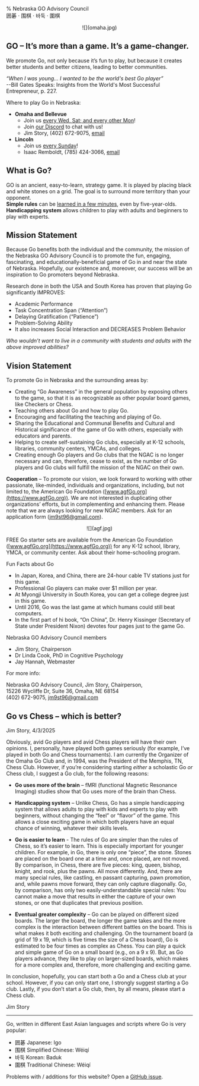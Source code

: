 % Nebraska GO Advisory Council<br/>囲碁 · 围棋 · 바둑 · 圍棋

<div style="text-align:center">
![](omaha.jpg)
</div>

## GO – It’s more than a game.  It’s a game-changer.

We promote Go, not only because it’s fun to play,
but because it creates better students and better citizens,
leading to better communities.

*“When I was young... I wanted to be the world's best Go player”*<br/>
--Bill Gates Speaks: Insights from the World's Most Successful Entrepreneur, p. 227.

Where to play Go in Nebraska:

* **Omaha and Bellevue**
  * Join us [every Wed, Sat; and every other Mon](https://www.meetup.com/omaha-go-igo-wei-qi-baduk-club/)!
  * Join [our Discord](https://discord.gg/GksZKSvhxy) to chat with us!
  * Jim Story, (402) 672-9075, [email](mailto:jm9st96@gmail.com)
* **Lincoln**
  * Join us [every Sunday](https://www.meetup.com/omaha-go-igo-wei-qi-baduk-club/)!
  * Isaac Remboldt, (785) 424-3066, [email](mailto:isaacremboldt@gmail.com)
 
## What is Go?
GO is an ancient, easy-to-learn, strategy game.  It is played by placing black and white stones on a grid.  The goal is to surround more territory than your opponent.  
**Simple rules** can be [learned in a few minutes](https://www.youtube.com/watch?v=lP63zfY-FM0&ab_channel=WorldGoChannel),
even by five-year-olds. 
**Handicapping system** allows children to play with adults
and beginners to play with experts.
 
## Mission Statement

Because Go benefits both the individual and the community, the mission of the
Nebraska GO Advisory Council is to promote the fun, engaging, fascinating, and
educationally-beneficial game of Go in and near the state of Nebraska.
Hopefully, our existence and, moreover, our success will be an inspiration to
Go promoters beyond Nebraska.
 
Research done in both the USA and South Korea has proven that playing Go significantly IMPROVES:

* Academic Performance
* Task Concentration Span (“Attention”)
* Delaying Gratification (“Patience”)
* Problem-Solving Ability
* It also increases Social Interaction and DECREASES Problem Behavior
 
*Who wouldn’t want to live in a community with students and adults with the
above improved abilities?*
 
## Vision Statement

To promote Go in Nebraska and the surrounding areas by:

* Creating “Go Awareness” in the general population by exposing others to the
game, so that it is as recognizable as other popular board games, like Checkers
or Chess.
* Teaching others about Go and how to play Go.
* Encouraging and facilitating the teaching and playing of Go.
* Sharing the Educational and Communal Benefits and Cultural and Historical
significance of the game of Go with others, especially with educators and
parents.
* Helping to create self-sustaining Go clubs, especially at K-12 schools,
libraries, community centers, YMCAs, and colleges.
* Creating enough Go players and Go clubs that the NGAC is no longer necessary
and can, therefore, cease to exist, as the number of Go players and Go clubs
will fulfill the mission of the NGAC on their own.
 
**Cooperation** – To promote our vision, we look forward to working with other
passionate, like-minded, individuals and organizations, including, but not
limited to, the American Go Foundation ([www.agfGo.org](https://www.agfGo.org)).
We are not interested
in duplicating other organizations’ efforts, but in complementing and enhancing
them.  Please note that we are always looking for new NGAC members.  Ask for an
application form ([jm9st96@gmail.com](mailto:jm9st96@gmail.com)).

<div style="text-align:center">
![](agf.jpg)
</div>

FREE Go starter sets are available from the American Go Foundation
([www.agfGo.org](https://www.agfGo.org)) for any K-12 school, library, YMCA, or community center.  Ask
about their home-schooling program.

Fun Facts about Go

* In Japan, Korea, and China, there are 24-hour cable TV stations just for this game.
* Professional Go players can make over $1 million per year.
* At Myongji University in South Korea, you can get a college degree just in this game.
* Until 2016, Go was the last game at which humans could still beat computers.
* In the first part of hi book, “On China”, Dr. Henry Kissinger (Secretary of
State under President Nixon) devotes four pages just to the game Go.
 
Nebraska GO Advisory Council members

* Jim Story, Chairperson
* Dr Linda Cook, PhD in Cognitive Psychology
* Jay Hannah, Webmaster
 
For more info:

Nebraska GO Advisory Council, Jim Story, Chairperson,<br/>
15226 Wycliffe Dr, Suite 36, Omaha, NE  68154<br/>
(402) 672-9075, [jm9st96@gmail.com](mailto:jm9st96@gmail.com)
 
## Go vs Chess – which is better?

Jim Story, 4/3/2025

Obviously, avid Go players and avid Chess players will have their own opinions.
I, personally, have played both games seriously (for example, I’ve played in
both Go and Chess tournaments).  I am currently the Organizer of the Omaha Go
Club and, in 1994, was the President of the Memphis, TN, Chess Club. However,
if you’re considering starting *either* a scholastic Go *or* Chess club, I suggest
a Go club, for the following reasons:

* **Go uses more of the brain** – fMRI (functional Magnetic Resonance Imaging)
studies show that Go uses more of the brain than Chess.

* **Handicapping system** – Unlike Chess, Go has a simple handicapping system that
allows adults to play with kids and experts to play with beginners, without
changing the “feel” or “flavor” of the game.  This allows a close exciting
game in which both players have an equal chance of winning, whatever their
skills levels.

* **Go is easier to learn** - The rules of Go are simpler than the rules of Chess,
so it’s easier to learn.  This is especially important for younger children.
For example, in Go, there is only one “piece”, the stone.  Stones are placed
on the board one at a time and, once placed, are not moved.  By comparison,
in Chess, there are five pieces: king, queen, bishop, knight, and rook, plus
the pawns.  All move differently.  And, there are many special rules, like
castling, en passant capturing, pawn promotion, and, while pawns move
forward, they can only capture diagonally.  Go, by comparison, has only two
easily-understandable special rules:  You cannot make a move that results in
either the capture of your own stones, or one that duplicates that previous
position.

* **Eventual greater complexity** – Go can be played on different sized boards.  The
larger the board, the longer the game takes and the more complex is the
interaction between different battles on the board.  This is what makes it both
exciting and challenging.  On the tournament board (a grid of 19 x 19, which is
five times the size of a Chess board), Go is estimated to be four times as
complex as Chess.  You can play a quick and simple game of Go on a small board
(e.g., on a 9 x 9).  But, as Go players advance, they like to play on
larger-sized boards, which makes for a more complex and, therefore, more
challenging and exciting game.

In conclusion, hopefully, you can start both a Go and a Chess club at your
school.  However, if you can only start one, I strongly suggest starting a Go
club.  Lastly, if you don’t start a Go club, then, by all means, please start a
Chess club.

Jim Story

---

Go, written in different East Asian languages and scripts where Go is very popular:

* 囲碁 Japanese: Igo
* 围棋 Simplified Chinese: Wéiqí
* 바둑 Korean: Baduk
* 圍棋 Traditional Chinese: Wéiqí

Problems with / additions for this website?
Open a [GitHub issue](https://github.com/jhannah-netlify/NebraskaGo.org/issues).

